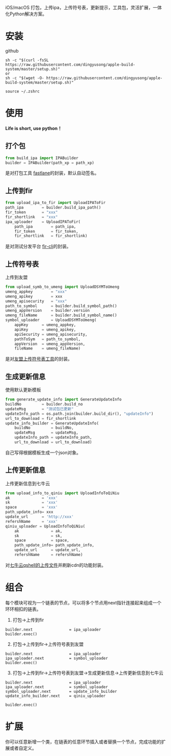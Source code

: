 iOS/macOS 打包，上传ipa，上传符号表，更新提示，工具包，灵活扩展，一体化Python解决方案。



# 安装

github

```
sh -c "$(curl -fsSL https://raw.githubusercontent.com/dingyusong/apple-build-system/master/setup.sh)" 
or
sh -c "$(wget -O- https://raw.githubusercontent.com/dingyusong/apple-build-system/master/setup.sh)" 
```



```
source ~/.zshrc
```



# 使用

**Life is  short, use python！**



## 打个包

```python
from build_ipa import IPABuilder
builder = IPABuilder(path_xp = path_xp)
```

是对打包工具 [fastlane](https://fastlane.tools/)的封装，默认自动签名。

## 上传到fir

```python
from upload_ipa_to_fir import UploadIPAToFir
path_ipa        = builder.build_ipa_path()
fir_token       = "xxx"
fir_shortlink   = "xxx"
ipa_uploader    = UploadIPAToFir(
    path_ipa        = path_ipa, 
    fir_token       = fir_token, 
    fir_shortlink   = fir_shortlink)
```

是对测试分发平台 [fir-cli](https://github.com/FIRHQ/fir-cli)的封装。

## 上传符号表

上传到友盟

```python
from upload_symb_to_umeng import UploadDSYMToUmeng
umeng_appkey        = "xxx"
umeng_apikey        = xxx
umeng_apisecurity   = "xxx"
path_to_symbol      = builder.build_symbol_path()
umeng_appVersion    = builder.version
umeng_fileName      = builder.build_symbol_name()
symbol_uploader     = UploadDSYMToUmeng(
    appKey      = umeng_appkey,
    apiKey      = umeng_apikey,
    apiSecurity = umeng_apisecurity,
    pathToSym   = path_to_symbol,
    appVersion  = umeng_appVersion, 
    fileName    = umeng_fileName)
```

是对[友盟上传符号表工具](https://developer.umeng.com/docs/193624/detail/194577#p-1fo-zuq-vyv)的封装。

## 生成更新信息

使用默认更新模板

```python
from generate_update_info import GenerateUpdateInfo
buildNo         = builder.build_no
updateMsg       = "测试包已更新"
updateInfo_path = os.path.join(builder.build_dir(), "updateInfo")
url_to_download = fir_shortlink
update_info_builder = GenerateUpdateInfo(
    buildNo         = buildNo,
    updateMsg       = updateMsg,
    updateInfo_path = updateInfo_path,
    url_to_download = url_to_download)
```

自己写得根据模板生成一个json对象。

## 上传更新信息

上传更新信息到七牛云

```python
from upload_info_to_qiniu import UploadInfoToQiNiu
ak              = 'xxx'
sk              = 'xxx'
space           = 'xxx'
path_update_info= xxx
update_url      = 'http://xxx'
refershName     = 'xxx'
qiniu_uploader = UploadInfoToQiNiu(
    ak              = ak,
    sk              = sk,
    space           = space,
    path_update_info= path_update_info,
    update_url      = update_url,
    refershName     = refershName)
```

对[七牛云qshell的上传文件](https://github.com/qiniu/qshell)并刷新cdn的功能封装。



# 组合

每个模块可视为一个链表的节点，可以将多个节点用next指针连接起来组成一个环环相扣的链表。

1. 打包->上传到fir

```
builder.next                = ipa_uploader
builder.exec()
```

2. 打包->上传到fir->上传符号表到友盟

```
builder.next                = ipa_uploader
ipa_uploader.next           = symbol_uploader
builder.exec()
```

3. 打包->上传到fir->上传符号表到友盟->生成更新信息->上传更新信息到七牛云

```
builder.next                = ipa_uploader
ipa_uploader.next           = symbol_uploader
symbol_uploader.next        = update_info_builder
update_info_builder.next    = qiniu_uploader

builder.exec()
```





# 扩展

你可以任意新增一个类，在链表的任意环节插入或者替换一个节点，完成功能的扩展或者自定义。
